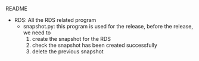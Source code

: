 README

- RDS: All the RDS related program
	- snapshot.py:	this program is used for the release, before the release, we need to 
		1) create the snapshot for the RDS
		2) check the snapshot has been created successfully
		3) delete the previous snapshot
		